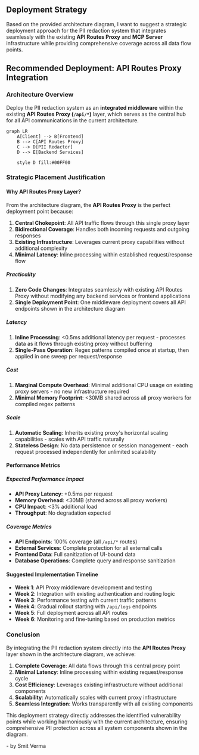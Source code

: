 ## Deployment Strategy

Based on the provided architecture diagram, I want to suggest a strategic deployment approach for the PII redaction system that integrates seamlessly with the existing **API Routes Proxy** and **MCP Server** infrastructure while providing comprehensive coverage across all data flow points.

## Recommended Deployment: API Routes Proxy Integration

### Architecture Overview

Deploy the PII redaction system as an **integrated middleware** within the existing **API Routes Proxy (`/api/*`)** layer, which serves as the central hub for all API communications in the current architecture.

```mermaid
graph LR
    A[Client] --> B[Frontend]
    B --> C[API Routes Proxy]
    C --> D[PII Redactor]
    D --> E[Backend Services]
    
    style D fill:#00FF00
```

### Strategic Placement Justification

#### Why API Routes Proxy Layer?
From the architecture diagram, the **API Routes Proxy** is the perfect deployment point because:

1. **Central Chokepoint**: All API traffic flows through this single proxy layer
2. **Bidirectional Coverage**: Handles both incoming requests and outgoing responses
3. **Existing Infrastructure**: Leverages current proxy capabilities without additional complexity
4. **Minimal Latency**: Inline processing within established request/response flow

##### Practicality
1. **Zero Code Changes**: Integrates seamlessly with existing API Routes Proxy without modifying any backend services or frontend applications
2. **Single Deployment Point**: One middleware deployment covers all API endpoints shown in the architecture diagram
##### Latency
1. **Inline Processing**: <0.5ms additional latency per request - processes data as it flows through existing proxy without buffering
2. **Single-Pass Operation**: Regex patterns compiled once at startup, then applied in one sweep per request/response
##### Cost
1. **Marginal Compute Overhead**: Minimal additional CPU usage on existing proxy servers - no new infrastructure required
2. **Minimal Memory Footprint**: <30MB shared across all proxy workers for compiled regex patterns
##### Scale
1. **Automatic Scaling**: Inherits existing proxy's horizontal scaling capabilities - scales with API traffic naturally
2. **Stateless Design**: No data persistence or session management - each request processed independently for unlimited scalability


#### Performance Metrics

##### Expected Performance Impact
- **API Proxy Latency**: +0.5ms per request
- **Memory Overhead**: <30MB (shared across all proxy workers)
- **CPU Impact**: <3% additional load
- **Throughput**: No degradation expected

##### Coverage Metrics
- **API Endpoints**: 100% coverage (all `/api/*` routes)
- **External Services**: Complete protection for all external calls
- **Frontend Data**: Full sanitization of UI-bound data
- **Database Operations**: Complete query and response sanitization

#### Suggested Implementation Timeline

- **Week 1**: API Proxy middleware development and testing
- **Week 2**: Integration with existing authentication and routing logic
- **Week 3**: Performance testing with current traffic patterns
- **Week 4**: Gradual rollout starting with `/api/logs` endpoints
- **Week 5**: Full deployment across all API routes
- **Week 6**: Monitoring and fine-tuning based on production metrics

### Conclusion

By integrating the PII redaction system directly into the **API Routes Proxy** layer shown in the architecture diagram, we achieve:

1. **Complete Coverage**: All data flows through this central proxy point
2. **Minimal Latency**: Inline processing within existing request/response cycle
3. **Cost Efficiency**: Leverages existing infrastructure without additional components
4. **Scalability**: Automatically scales with current proxy infrastructure
5. **Seamless Integration**: Works transparently with all existing components

This deployment strategy directly addresses the identified vulnerability points while working harmoniously with the current architecture, ensuring comprehensive PII protection across all system components shown in the diagram.

\- by Smit Verma